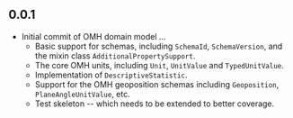 ## 0.0.1

- Initial commit of OMH domain model ...
   - Basic support for schemas, including `SchemaId`, `SchemaVersion`, and the mixin class `AdditionalPropertySupport`.
   - The core OMH units, including `Unit`, `UnitValue` and `TypedUnitValue`. 
   - Implementation of `DescriptiveStatistic`.
   - Support for the OMH geoposition schemas including `Geoposition`, `PlaneAngleUnitValue`, etc.
   - Test skeleton -- which needs to be extended to better coverage.
